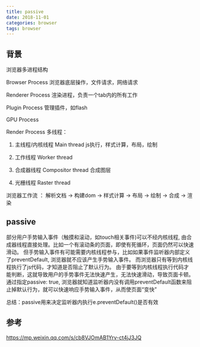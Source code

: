 ```yaml
---
title: passive
date: 2018-11-01
categories: browser
tags: browser
---
```


## 背景
浏览器多进程结构

Browser Process 浏览器底层操作，文件请求，网络请求

Renderer Process 渲染进程，负责一个tab内的所有工作

Plugin Process 管理插件，如flash

GPU Process


Render Process 多线程：

1. 主线程/内核线程 Main thread   js执行，样式计算，布局，绘制

2. 工作线程 Worker thread

3. 合成器线程 Compositor thread 合成图层

4. 光栅线程 Raster thread

浏览器工作流 ： 解析文档 -> 构建dom -> 样式计算 -> 布局 -> 绘制 -> 合成 -> 渲染


## passive

部分用户手势输入事件（触摸和滚动，如touch相关事件)可以不经内核线程, 由合成器线程直接处理。比如一个有滚动条的页面，即使有死循环，页面仍然可以快速滑动。
但手势输入事件有可能需要内核线程参与，比如如果事件监听器内部定义了preventDefault, 浏览器就不应该产生手势输入事件。
而浏览器只有等到内核线程执行了js代码，才知道是否阻止了默认行为。
由于要等到内核线程执行代码才能判断，这就导致用户的手势事件无法快速产生，无法快速滑动，导致页面卡顿。
通过指定passive: true, 浏览器就知道监听器内没有调用preventDefault函数来阻止掉默认行为，就可以快速响应手势输入事件，从而使页面“变快”

总结：passive用来决定监听器内执行e.preventDefault()是否有效


## 参考
https://mp.weixin.qq.com/s/cb8VJOmAB1Yrv-ct4jJ3JQ
